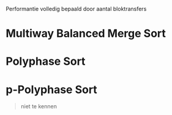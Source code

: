 Performantie volledig bepaald door aantal bloktransfers


# Multiway Balanced Merge Sort

# Polyphase Sort

# p-Polyphase Sort
> niet te kennen

